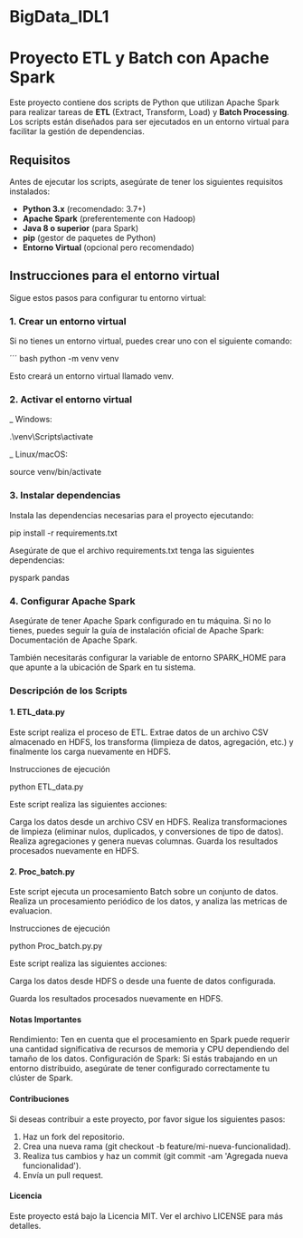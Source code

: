 # BigData_IDL1
# Proyecto ETL y Batch con Apache Spark

Este proyecto contiene dos scripts de Python que utilizan Apache Spark para realizar tareas de **ETL** (Extract, Transform, Load) y **Batch Processing**. Los scripts están diseñados para ser ejecutados en un entorno virtual para facilitar la gestión de dependencias.

## Requisitos

Antes de ejecutar los scripts, asegúrate de tener los siguientes requisitos instalados:

- **Python 3.x** (recomendado: 3.7+)
- **Apache Spark** (preferentemente con Hadoop)
- **Java 8 o superior** (para Spark)
- **pip** (gestor de paquetes de Python)
- **Entorno Virtual** (opcional pero recomendado)

## Instrucciones para el entorno virtual

Sigue estos pasos para configurar tu entorno virtual:

### 1. Crear un entorno virtual

Si no tienes un entorno virtual, puedes crear uno con el siguiente comando:

´´´ bash
python -m venv venv

Esto creará un entorno virtual llamado venv. 

### 2. Activar el entorno virtual

_ Windows:

.\venv\Scripts\activate

_ Linux/macOS:

source venv/bin/activate

### 3. Instalar dependencias

Instala las dependencias necesarias para el proyecto ejecutando:

pip install -r requirements.txt

Asegúrate de que el archivo requirements.txt tenga las siguientes dependencias:

pyspark
pandas

### 4. Configurar Apache Spark
Asegúrate de tener Apache Spark configurado en tu máquina. Si no lo tienes, puedes seguir la guía de instalación oficial de Apache Spark: Documentación de Apache Spark.

También necesitarás configurar la variable de entorno SPARK_HOME para que apunte a la ubicación de Spark en tu sistema.


### Descripción de los Scripts
#### 1. ETL_data.py

Este script realiza el proceso de ETL. Extrae datos de un archivo CSV almacenado en HDFS, los transforma (limpieza de datos, agregación, etc.) y finalmente los carga nuevamente en HDFS.

Instrucciones de ejecución

python ETL_data.py

Este script realiza las siguientes acciones:

Carga los datos desde un archivo CSV en HDFS.
Realiza transformaciones de limpieza (eliminar nulos, duplicados, y conversiones de tipo de datos).
Realiza agregaciones y genera nuevas columnas.
Guarda los resultados procesados nuevamente en HDFS.

#### 2. Proc_batch.py

Este script ejecuta un procesamiento Batch sobre un conjunto de datos. Realiza un procesamiento periódico de los datos, y analiza las metricas de evaluacion.

Instrucciones de ejecución

python Proc_batch.py.py

Este script realiza las siguientes acciones:

Carga los datos desde HDFS o desde una fuente de datos configurada.

Guarda los resultados procesados nuevamente en HDFS.

#### Notas Importantes

Rendimiento: Ten en cuenta que el procesamiento en Spark puede requerir una cantidad significativa de recursos de memoria y CPU dependiendo del tamaño de los datos.
Configuración de Spark: Si estás trabajando en un entorno distribuido, asegúrate de tener configurado correctamente tu clúster de Spark.

#### Contribuciones
Si deseas contribuir a este proyecto, por favor sigue los siguientes pasos:

1. Haz un fork del repositorio.
2. Crea una nueva rama (git checkout -b feature/mi-nueva-funcionalidad).
3. Realiza tus cambios y haz un commit (git commit -am 'Agregada nueva funcionalidad').
4. Envía un pull request.
#### Licencia
Este proyecto está bajo la Licencia MIT. Ver el archivo LICENSE para más detalles.
